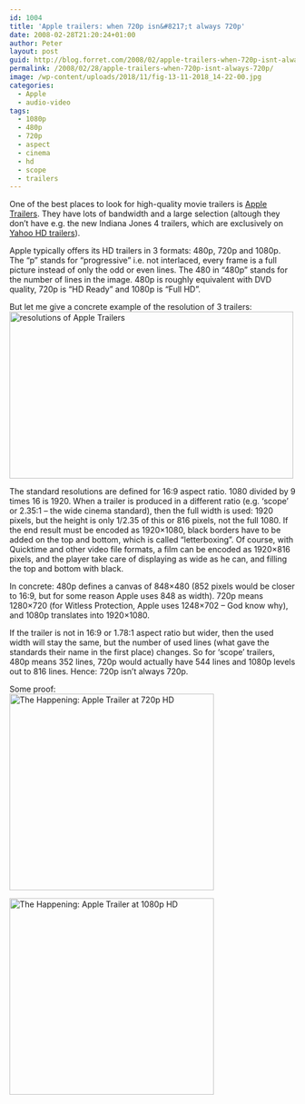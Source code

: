```yaml
---
id: 1004
title: 'Apple trailers: when 720p isn&#8217;t always 720p'
date: 2008-02-28T21:20:24+01:00
author: Peter
layout: post
guid: http://blog.forret.com/2008/02/apple-trailers-when-720p-isnt-always-720p/
permalink: /2008/02/28/apple-trailers-when-720p-isnt-always-720p/
image: /wp-content/uploads/2018/11/fig-13-11-2018_14-22-00.jpg
categories:
  - Apple
  - audio-video
tags:
  - 1080p
  - 480p
  - 720p
  - aspect
  - cinema
  - hd
  - scope
  - trailers
---
```

One of the best places to look for high-quality movie trailers is [Apple Trailers](http://www.apple.com/trailers/). They have lots of bandwidth and a large selection (altough they don&#8217;t have e.g. the new Indiana Jones 4 trailers, which are exclusively on [Yahoo HD trailers](http://movies.yahoo.com/feature/hdtrailers.html)).

Apple typically offers its HD trailers in 3 formats: 480p, 720p and 1080p. The &#8220;p&#8221; stands for &#8220;progressive&#8221; i.e. not interlaced, every frame is a full picture instead of only the odd or even lines. The 480 in &#8220;480p&#8221; stands for the number of lines in the image. 480p is roughly equivalent with DVD quality, 720p is &#8220;HD Ready&#8221; and 1080p is &#8220;Full HD&#8221;.

But let me give a concrete example of the resolution of 3 trailers:  
[<img loading="lazy" src="http://farm4.static.flickr.com/3102/2295815779_2c784ee746.jpg" alt="resolutions of Apple Trailers" width="500" height="294" />](http://www.flickr.com/photos/pforret/2295815779/ "resolutions of Apple Trailers by PeterForret, on Flickr")  
<!--more-->

  
The standard resolutions are defined for 16:9 aspect ratio. 1080 divided by 9 times 16 is 1920. When a trailer is produced in a different ratio (e.g. &#8216;scope&#8217; or 2.35:1 &#8211; the wide cinema standard), then the full width is used: 1920 pixels, but the height is only 1/2.35 of this or 816 pixels, not the full 1080. If the end result must be encoded as 1920&#215;1080, black borders have to be added on the top and bottom, which is called &#8220;letterboxing&#8221;. Of course, with Quicktime and other video file formats, a film can be encoded as 1920&#215;816 pixels, and the player take care of displaying as wide as he can, and filling the top and bottom with black.

In concrete: 480p defines a canvas of 848&#215;480 (852 pixels would be closer to 16:9, but for some reason Apple uses 848 as width). 720p means 1280&#215;720 (for Witless Protection, Apple uses 1248&#215;702 &#8211; God know why), and 1080p translates into 1920&#215;1080.

If the trailer is not in 16:9 or 1.78:1 aspect ratio but wider, then the used width will stay the same, but the number of used lines (what gave the standards their name in the first place) changes. So for &#8216;scope&#8217; trailers, 480p means 352 lines, 720p would actually have 544 lines and 1080p levels out to 816 lines. Hence: 720p isn&#8217;t always 720p.

Some proof:  
[<img loading="lazy" src="http://farm4.static.flickr.com/3243/2295761507_0ae429e2ab_o.jpg" alt="The Happening: Apple Trailer at 720p HD" width="360" height="346" />](http://www.flickr.com/photos/pforret/2295761507/ "The Happening: Apple Trailer at 720p HD by PeterForret, on Flickr")

[<img loading="lazy" src="http://farm4.static.flickr.com/3281/2296554874_97b978ab12.jpg" alt="The Happening: Apple Trailer at 1080p HD" width="360" height="346" />](http://www.flickr.com/photos/pforret/2296554874/ "The Happening: Apple Trailer at 1080p HD by PeterForret, on Flickr")